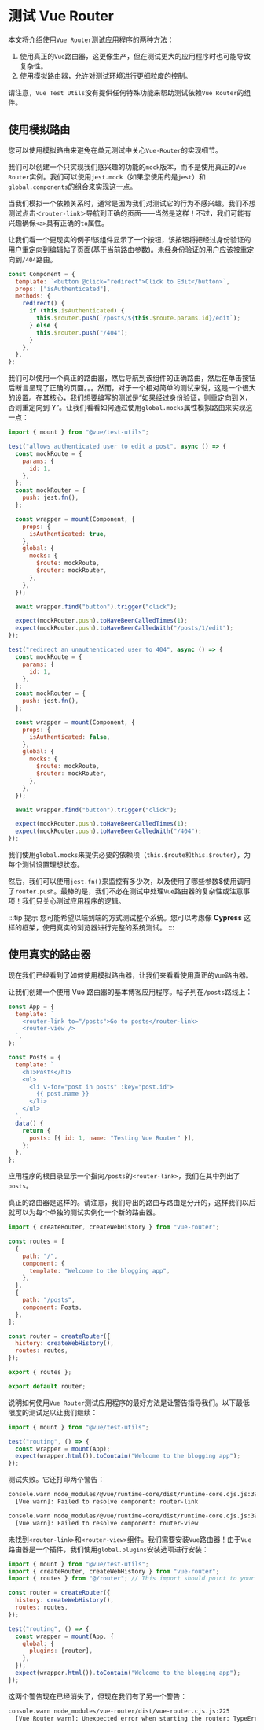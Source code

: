 # 测试 Vue Router

本文将介绍使用`Vue Router`测试应用程序的两种方法：

1. 使用真正的`Vue`路由器，这更像生产，但在测试更大的应用程序时也可能导致复杂性。
2. 使用模拟路由器，允许对测试环境进行更细粒度的控制。

请注意，`Vue Test Utils`没有提供任何特殊功能来帮助测试依赖`Vue Router`的组件。

## 使用模拟路由

您可以使用模拟路由来避免在单元测试中关心`Vue-Router`的实现细节。

我们可以创建一个只实现我们感兴趣的功能的`mock`版本，而不是使用真正的`Vue Router`实例。我们可以使用`jest.mock`（如果您使用的是`jest`）和`global.components`的组合来实现这一点。

当我们模拟一个依赖关系时，通常是因为我们对测试它的行为不感兴趣。我们不想测试点击`＜router-link＞`导航到正确的页面——当然是这样！不过，我们可能有兴趣确保`<a>`具有正确的`to`属性。

让我们看一个更现实的例子!该组件显示了一个按钮，该按钮将把经过身份验证的用户重定向到编辑帖子页面(基于当前路由参数)。未经身份验证的用户应该被重定向到`/404`路由。

```js
const Component = {
  template: `<button @click="redirect">Click to Edit</button>`,
  props: ["isAuthenticated"],
  methods: {
    redirect() {
      if (this.isAuthenticated) {
        this.$router.push(`/posts/${this.$route.params.id}/edit`);
      } else {
        this.$router.push("/404");
      }
    },
  },
};
```

我们可以使用一个真正的路由器，然后导航到该组件的正确路由，然后在单击按钮后断言呈现了正确的页面。。。然而，对于一个相对简单的测试来说，这是一个很大的设置。在其核心，我们想要编写的测试是“如果经过身份验证，则重定向到 X，否则重定向到 Y”。让我们看看如何通过使用`global.mocks`属性模拟路由来实现这一点：

```js
import { mount } from "@vue/test-utils";

test("allows authenticated user to edit a post", async () => {
  const mockRoute = {
    params: {
      id: 1,
    },
  };
  const mockRouter = {
    push: jest.fn(),
  };

  const wrapper = mount(Component, {
    props: {
      isAuthenticated: true,
    },
    global: {
      mocks: {
        $route: mockRoute,
        $router: mockRouter,
      },
    },
  });

  await wrapper.find("button").trigger("click");

  expect(mockRouter.push).toHaveBeenCalledTimes(1);
  expect(mockRouter.push).toHaveBeenCalledWith("/posts/1/edit");
});

test("redirect an unauthenticated user to 404", async () => {
  const mockRoute = {
    params: {
      id: 1,
    },
  };
  const mockRouter = {
    push: jest.fn(),
  };

  const wrapper = mount(Component, {
    props: {
      isAuthenticated: false,
    },
    global: {
      mocks: {
        $route: mockRoute,
        $router: mockRouter,
      },
    },
  });

  await wrapper.find("button").trigger("click");

  expect(mockRouter.push).toHaveBeenCalledTimes(1);
  expect(mockRouter.push).toHaveBeenCalledWith("/404");
});
```

我们使用`global.mocks`来提供必要的依赖项（`this.$route和this.$router`），为每个测试设置理想状态。

然后，我们可以使用`jest.fn()`来监控有多少次，以及使用了哪些参数$使用调用了`router.push`。最棒的是，我们不必在测试中处理`Vue`路由器的复杂性或注意事项！我们只关心测试应用程序的逻辑。

:::tip 提示
您可能希望以端到端的方式测试整个系统。您可以考虑像 **Cypress** 这样的框架，使用真实的浏览器进行完整的系统测试。
:::

## 使用真实的路由器

现在我们已经看到了如何使用模拟路由器，让我们来看看使用真正的`Vue`路由器。

让我们创建一个使用 Vue 路由器的基本博客应用程序。帖子列在`/posts`路线上：

```js
const App = {
  template: `
    <router-link to="/posts">Go to posts</router-link>
    <router-view />
  `,
};

const Posts = {
  template: `
    <h1>Posts</h1>
    <ul>
      <li v-for="post in posts" :key="post.id">
        {{ post.name }}
      </li>
    </ul>
  `,
  data() {
    return {
      posts: [{ id: 1, name: "Testing Vue Router" }],
    };
  },
};
```

应用程序的根目录显示一个指向`/posts`的`<router-link>`，我们在其中列出了`posts`。

真正的路由器是这样的。请注意，我们导出的路由与路由是分开的，这样我们以后就可以为每个单独的测试实例化一个新的路由器。

```js
import { createRouter, createWebHistory } from "vue-router";

const routes = [
  {
    path: "/",
    component: {
      template: "Welcome to the blogging app",
    },
  },
  {
    path: "/posts",
    component: Posts,
  },
];

const router = createRouter({
  history: createWebHistory(),
  routes: routes,
});

export { routes };

export default router;
```

说明如何使用`Vue Router`测试应用程序的最好方法是让警告指导我们。以下最低限度的测试足以让我们继续：

```js
import { mount } from "@vue/test-utils";

test("routing", () => {
  const wrapper = mount(App);
  expect(wrapper.html()).toContain("Welcome to the blogging app");
});
```

测试失败。它还打印两个警告：

```bash
console.warn node_modules/@vue/runtime-core/dist/runtime-core.cjs.js:39
  [Vue warn]: Failed to resolve component: router-link

console.warn node_modules/@vue/runtime-core/dist/runtime-core.cjs.js:39
  [Vue warn]: Failed to resolve component: router-view
```

未找到`<router-link>`和`<router-view>`组件。我们需要安装`Vue`路由器！由于`Vue`路由器是一个插件，我们使用`global.plugins`安装选项进行安装：

```js
import { mount } from "@vue/test-utils";
import { createRouter, createWebHistory } from "vue-router";
import { routes } from "@/router"; // This import should point to your routes file declared above

const router = createRouter({
  history: createWebHistory(),
  routes: routes,
});

test("routing", () => {
  const wrapper = mount(App, {
    global: {
      plugins: [router],
    },
  });
  expect(wrapper.html()).toContain("Welcome to the blogging app");
});
```

这两个警告现在已经消失了，但现在我们有了另一个警告：

```bash
console.warn node_modules/vue-router/dist/vue-router.cjs.js:225
  [Vue Router warn]: Unexpected error when starting the router: TypeError: Cannot read property '_history' of null
```
